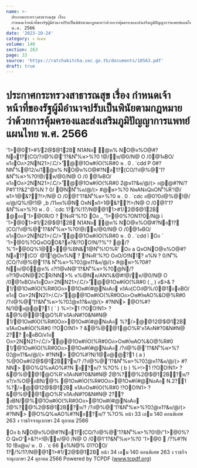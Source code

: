 ```yaml
---
name: >-
  ประกาศกระทรวงสาธารณสุข เรื่อง
  กำหนดเจ้าหน้าที่ของรัฐผู้มีอำนาจปรับเป็นพินัยตามกฎหมายว่าด้วยการคุ้มครองและส่งเสริมภูมิปัญญาการแพทย์แผนไทย
  พ.ศ. 2566
date: '2023-10-24'
category: ง พิเศษ
volume: 140
section: 263
page: 33
source: 'https://ratchakitcha.soc.go.th/documents/10563.pdf'
draft: true
---
```


# ประกาศกระทรวงสาธารณสุข เรื่อง กำหนดเจ้าหน้าที่ของรัฐผู้มีอำนาจปรับเป็นพินัยตามกฎหมายว่าด้วยการคุ้มครองและส่งเสริมภูมิปัญญาการแพทย์แผนไทย พ.ศ. 2566

'1>@01>#1/2@$@12B N1ANอ ํ@ห% NO@ห%O@#?Nอ1?(CO/?อํ@%@'1?&N'็%พ>%?0 !@/ห/@0/N@ O /0@1คBO/ค1อOล>2NN21>/.C/>'ั@@1Oพ#0์O(%R#0 พ . 0 . `cdd P 0#?NN'็%@12/ค/1ํ@ห% NO@ห%O@#?Nอ1?(CO/?อํ@%@'1?&N'็%พ>%?0!@/ห/@0/N@ O /0 @1คBO/ค1อOล>2NN21>/.C/>'ั@@1Oพ#0์O(%R#0 2ํ@ห1?&ค/@/(> อ@@#?N/?P#1'1?&2"@%N ? 0/ @NN'็%ค/@/(> #@พ>%?0 NพANอQหON'็%R'!@/พ1>1@&??!>/N@ O /0@1'1?&N'็%พ>%?0 พ . 0 . `cdc อ@0?0อํ@%@!@/ค/@/Q%/@!1@ _b /11คห%@N OหNพ1>1@&??!>/N@ O /0@1'1?&N'็%พ>%?0 พ . 0 . `cdc 1?/%!1?/N@@11>#1/2@$@12B @ออ'1>@0R/O ? !NอR'%?O Oอ _ '1>@0%?ON1?0/N@ ì '1>@01>#1/2@$@12B N1ANอ ํ@ห% NO@ห%O@#?Nอ1? (CO/?อํ@%@'1?&N'็%พ>%?0!@/ห/@0/N@ O /0@1คBO/ค1อOล>2NN21>/.C/>'ั@@1Oพ#0์O(%R#0 พ . 0 . `cdd î Oอ ` '1>@0%?OQหOQO&?ค?&!?OO!N/?%"? @/?%'1>@0Q%1@>@%BN&1@N'็%!O%R' Oอ a QหONO@ห%O@#?Nอ1?(CO ํ @1!ํ@Oห%N ? !NอR'%?O OลO/O!N1? ค%N ? 0/N'็%(CO/?อํ@%@'1?& N'็%พ>%?02ํ@ห1?&ค/@/(> #@พ>%?0#?Nห/@0ํ@ห% อ?!1@คN@'1?&N'็%พ>%?0@N/?อ?!1@อ0N@2CR/NN>% ห%@Nห/AN%&@#!@/ห/@0/N@ O /0@1คBO/ค1อOล>2NN21>/.C/>'ั@@1Oพ#0์O(%R#0 ( _ ) อ$>& ? 1/@1Oพ#0์O(%R#0Oล>@1Oพ#0์#@NลAอ ห1Aอ(COอํ@%/0@1อคBO/ค1อ Oล>2NN21>/.C/>'ั@@1Oพ#0์O(%R#0Oล>Oพ#0์พAO%&O@%R#0 /?อํ@%@'1?&N'็%พ>%?02ํ@ห1?&ค/@/(> #?NN> @O%#?N/1@อ@@?1 ( ` ) %>!>1 !?OO!N1> ? &ํ@%@@1@O%R'ห1AอN#?0&N#N@ 1/@1Oพ#0์O(%R#0Oล>@1Oพ#0์#@NลAอ %?/>@@12@$@12B ห1AอOพ#0์O(%R#0 !?OO!N1> ? &ํ@%@@1@O%R'ห1AอN#?0&N#N@ 2?? อคBO/ค1อ Oล>2NN21>/.C/>'ั@@1Oพ#0์O(%R#0Oล>Oพ#0์พAO%&O@%R#0 1/@1Oพ#0์O(%R#0Oล>@1Oพ#0์#@NลAอ /?อํ@%@'1?&N'็%พ>%?02ํ@ห1?&ค/@/(> #?NN> @O%#?N/1@อ@@?1 ( a ) %@0Oพ#0์2@$@12B?ห/? /?อํ@%@'1?&N'็%พ>%?02ํ@ห1?&ค/@/(> #?NN> @O%Q%พAO%#?N อ?ห/? %?O% ( b ) %>!>1 !?OO!N1> ? &ํ@%@@1@O%R'ห1AอN#?0&N#N@ 2ํ@%?@%2@$@12B?ห/? ห?/ห%O@ลBN/@% @1Oพ#0์O(%R#0Oล>@1Oพ#0์#@NลAอ N.2?1 %?/>@@12@$@12B ห1AอOพ#0์O(%R#0 !?OO!N1> ? &ํ@%@@1@O%R'ห1AอN#?0&N#N@ 2?? ลBN/@%@1Oพ#0์O(%R#0Oล>@1Oพ#0์#@NลAอ 2ํ@%?@%2@$@12B?ห/? /?อํ@%@'1?&N'็%พ>%?02ํ@ห1?&ค/@/(> #?NN> @O%Q%พAO%#?Nอ?ห/? %?O% หน้า 33 เลม 140 ตอนพิเศษ 263 ง ราชกิจจานุเบกษา 24 ตุลาคม 2566

Oอ b NO@ห%O@#?Nอ1?(CO/?อํ@%@'1?&N'็%พ>%?0!@/'1>@0%?O QหO'>&?!>!@/ห/@0 /N@ O /0@1'1?&N'็%พ>%?0 '1>@0  /?%#?N 10 !Bล@ค/ พ . 0 . `c 66 ล%N@% 01?OO/ 1?/%!1?/N@@11>#1/2@$@12B หน้า 34 เลม 140 ตอนพิเศษ 263 ง ราชกิจจานุเบกษา 24 ตุลาคม 2566 Powered by TCPDF (www.tcpdf.org)
